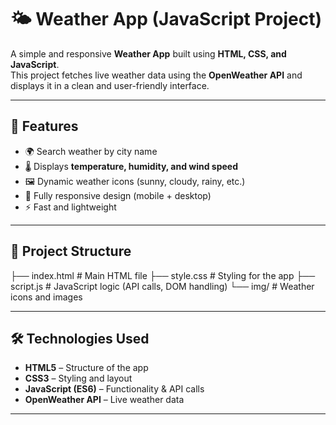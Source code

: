 # 🌤️ Weather App (JavaScript Project)

A simple and responsive **Weather App** built using **HTML, CSS, and JavaScript**.  
This project fetches live weather data using the **OpenWeather API** and displays it in a clean and user-friendly interface.  

---

## 🚀 Features
- 🌍 Search weather by city name  
- 🌡️ Displays **temperature, humidity, and wind speed**  
- 🖼️ Dynamic weather icons (sunny, cloudy, rainy, etc.)  
- 📱 Fully responsive design (mobile + desktop)  
- ⚡ Fast and lightweight  

---

## 📂 Project Structure

├── index.html # Main HTML file
├── style.css # Styling for the app
├── script.js # JavaScript logic (API calls, DOM handling)
└── img/ # Weather icons and images


---

## 🛠️ Technologies Used
- **HTML5** – Structure of the app  
- **CSS3** – Styling and layout  
- **JavaScript (ES6)** – Functionality & API calls  
- **OpenWeather API** – Live weather data  

---

